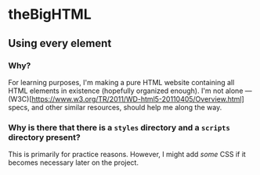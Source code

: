 # theBigHTML
## Using every element
### Why?  

For learning purposes, I'm making a pure HTML website containing all HTML elements in existence (hopefully organized enough). I'm not alone — (W3C)[https://www.w3.org/TR/2011/WD-html5-20110405/Overview.html] specs, and other similar resources, should help me along the way.

### Why is there that there is a `styles` directory and a `scripts` directory present?  

This is primarily for practice reasons. However, I might add *some* CSS if it becomes necessary later on the project.